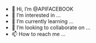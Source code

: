 - 👋 Hi, I’m @APIFACEBOOK
- 👀 I’m interested in ...
- 🌱 I’m currently learning ...
- 💞️ I’m looking to collaborate on ...
- 📫 How to reach me ...

<!---
APIFACEBOOK/APIFACEBOOK is a ✨ special ✨ repository because its `README.md` (this file) appears on your GitHub profile.
You can click the Preview link to take a look at your changes.
--->
